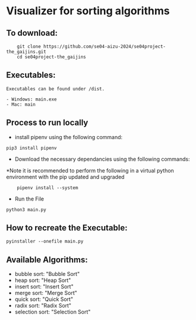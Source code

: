 # Visualizer for sorting algorithms

## To download:

```console
    git clone https://github.com/se04-aizu-2024/se04project-the_gaijins.git
    cd se04project-the_gaijins
```

## Executables:
    
    Executables can be found under /dist. 

    - Windows: main.exe
    - Mac: main

## Process to run locally

- install pipenv using the following command:
        
```console
pip3 install pipenv
```

- Download the necessary dependancies using the following commands:

*Note it is recommended to perform the following in a virtual python environment with the pip updated and upgraded

```console
    pipenv install --system
```

- Run the File

```console
python3 main.py
```

## How to recreate the Executable:

```console
pyinstaller --onefile main.py
```


## Available Algorithms:

- bubble sort: "Bubble Sort"
- heap sort: "Heap Sort"
- insert sort: "Insert Sort"
- merge sort: "Merge Sort"
- quick sort: "Quick Sort"
- radix sort: "Radix Sort"
- selection sort: "Selection Sort"



